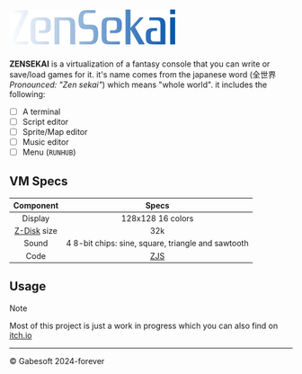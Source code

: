 # ![ZenSekai logo](/docs/img/wordmark.png)

**ZENSEKAI** is a virtualization of a fantasy console that you can write or save/load games for it. it's name comes from the japanese word (全世界 *Pronounced: "Zen sekai"*) which means "whole world". it includes the following: 
- [ ] A terminal
- [ ] Script editor
- [ ] Sprite/Map editor
- [ ] Music editor
- [ ] Menu (`RUNHUB`)

## VM Specs
|Component|Specs|
|:---:|:---:|
|Display|128x128 16 colors|
|[Z-Disk](/docs/z-disks.md) size|32k|
|Sound|4 8-bit chips: sine, square, triangle and sawtooth|
|Code|[ZJS](/docs/zjs-coding.md)|

## Usage
 

> [!NOTE]
> Most of this project is just a work in progress which you can also find on [itch.io](https://gabeitch.io/)
- - -
&copy; Gabesoft 2024-forever
